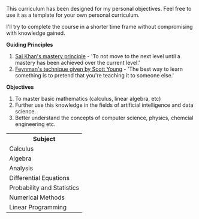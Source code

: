 This curriculum has been designed for my personal objectives. Feel free to use it as a template for your own personal curriculum.

I'll try to complete the course in a shorter time frame without compromising with knowledge gained.

<b> Guiding Principles</b>
1. <a href='https://www.youtube.com/watch?v=-MTRxRO5SRA'>Sal Khan's mastery principle</a> - 'To not move to the next level until a mastery has been achieved over the current level.'
2. <a href ='https://www.scotthyoung.com/blog/2011/09/01/learn-faster/'>Feynman's technique given by Scott Young</a> - 'The best way to learn something is to pretend that you're teaching it to someone else.'

<b>Objectives</b>
1. To master basic mathematics (calculus, linear algebra, etc)
2. Further use this knowledge in the fields of artificial intelligence and data science.
3. Better understand the concepts of computer science, physics, chemcial engineering etc.

<table>
<tr>
<th><b>Subject</b></th>
</tr>
<tr>
  <td>Calculus</td>
</tr>
<tr>
  <td>Algebra</td>
</tr>
<tr>
  <td>Analysis</td>
</tr>
<tr>
  <td>Differential Equations</td>
</tr>
<tr>
  <td>Probability and Statistics</td>
</tr>
<tr>
  <td>Numerical Methods</td>
</tr>
<tr>
  <td>Linear Programming</td>
</tr>
</table>
